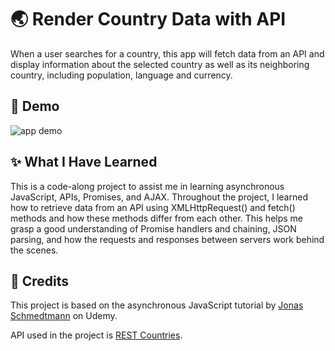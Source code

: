 # 🌏 Render Country Data with API

When a user searches for a country, this app will fetch data from an API and display information about the selected country as well as its neighboring country, including population, language and currency.


## 🎉 Demo 

![app demo](Assets/country.gif)


## ✨ What I Have Learned

This is a code-along project to assist me in learning asynchronous JavaScript, APIs, Promises, and AJAX. Throughout the project, I learned how to retrieve data from an API using XMLHttpRequest() and fetch() methods and how these methods differ from each other. This helps me grasp a good understanding of Promise handlers and chaining, JSON parsing, and how the requests and responses between servers work behind the scenes.


## 👏 Credits

This project is based on the asynchronous JavaScript tutorial by <a href="https://www.udemy.com/user/jonasschmedtmann/">Jonas Schmedtmann</a> on Udemy.

API used in the project is <a href="https://restcountries.com/#api-endpoints-v3">REST Countries</a>.
